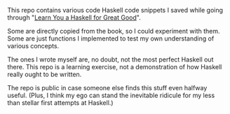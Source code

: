 This repo contains various code Haskell code snippets I saved while
going through
"[Learn You a Haskell for Great Good](http://learnyouahaskell.com/)".

Some are directly copied from the book, so I could experiment with them.
Some are just functions I implemented to test my own understanding of
various concepts.

The ones I wrote myself are, no doubt, not the most perfect Haskell
out there. This repo is a learning exercise, not a demonstration of
how Haskell really ought to be written.

The repo is public in case someone else finds this stuff even halfway
useful. (Plus, I think my ego can stand the inevitable ridicule for my
less than stellar first attempts at Haskell.)
